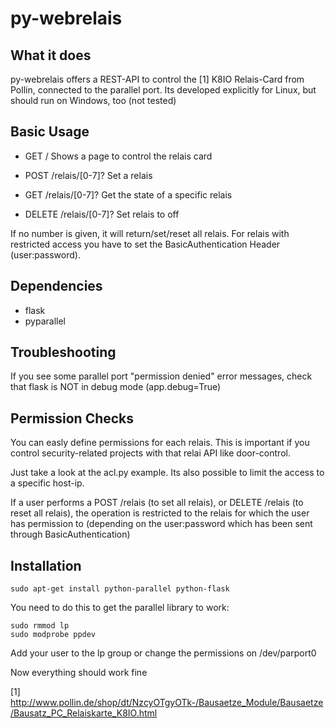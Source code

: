 # py-webrelais

## What it does

py-webrelais offers a REST-API to control the [1] K8IO Relais-Card from Pollin, connected to the
parallel port.
Its developed explicitly for Linux, but should run on Windows, too (not tested)

## Basic Usage

* GET / Shows a page to control the relais card

* POST /relais/[0-7]? Set a relais
* GET /relais/[0-7]? Get the state of a specific relais
* DELETE /relais/[0-7]? Set relais to off

If no number is given, it will return/set/reset all relais.
For relais with restricted access you have to set the BasicAuthentication Header (user:password).

## Dependencies

* flask
* pyparallel

## Troubleshooting

If you see some parallel port "permission denied" error messages, check that flask is NOT in debug mode (app.debug=True)

## Permission Checks

You can easly define permissions for each relais. This is important if you control security-related projects with that relai API like door-control. 

Just take a look at the acl.py example. Its also possible to limit the access to a specific host-ip.

If a user performs a POST /relais (to set all relais), or DELETE /relais (to reset all relais), the operation is restricted to the relais for which the user has permission to (depending on the user:password which has been sent through BasicAuthentication)

## Installation

    sudo apt-get install python-parallel python-flask

You need to do this to get the parallel library to work:

    sudo rmmod lp
    sudo modprobe ppdev

Add your user to the lp group or change the permissions on /dev/parport0

Now everything should work fine

[1] http://www.pollin.de/shop/dt/NzcyOTgyOTk-/Bausaetze_Module/Bausaetze/Bausatz_PC_Relaiskarte_K8IO.html
